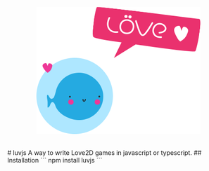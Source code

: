 <div align="center">
    <p>
        <a href="https://love2d.org"><img src="https://raw.githubusercontent.com/WhyNotDogie/luvjs/main/readme/love2d-logo.png"/></a>
    </p>
    <br/>
</div>
# luvjs  
A way to write Love2D games in javascript or typescript.  
## Installation
```
npm install luvjs
```